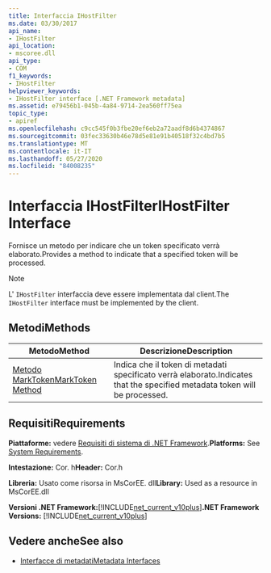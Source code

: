 ```yaml
---
title: Interfaccia IHostFilter
ms.date: 03/30/2017
api_name:
- IHostFilter
api_location:
- mscoree.dll
api_type:
- COM
f1_keywords:
- IHostFilter
helpviewer_keywords:
- IHostFilter interface [.NET Framework metadata]
ms.assetid: e79456b1-045b-4a84-9714-2ea560ff75ea
topic_type:
- apiref
ms.openlocfilehash: c9cc545f0b3fbe20ef6eb2a72aadf8d6b4374867
ms.sourcegitcommit: 03fec33630b46e78d5e81e91b40518f32c4bd7b5
ms.translationtype: MT
ms.contentlocale: it-IT
ms.lasthandoff: 05/27/2020
ms.locfileid: "84008235"
---
```

# <a name="ihostfilter-interface"></a><span data-ttu-id="ba789-102">Interfaccia IHostFilter</span><span class="sxs-lookup"><span data-stu-id="ba789-102">IHostFilter Interface</span></span>
<span data-ttu-id="ba789-103">Fornisce un metodo per indicare che un token specificato verrà elaborato.</span><span class="sxs-lookup"><span data-stu-id="ba789-103">Provides a method to indicate that a specified token will be processed.</span></span>  
  
> [!NOTE]
> <span data-ttu-id="ba789-104">L' `IHostFilter` interfaccia deve essere implementata dal client.</span><span class="sxs-lookup"><span data-stu-id="ba789-104">The `IHostFilter` interface must be implemented by the client.</span></span>  
  
## <a name="methods"></a><span data-ttu-id="ba789-105">Metodi</span><span class="sxs-lookup"><span data-stu-id="ba789-105">Methods</span></span>  
  
|<span data-ttu-id="ba789-106">Metodo</span><span class="sxs-lookup"><span data-stu-id="ba789-106">Method</span></span>|<span data-ttu-id="ba789-107">Descrizione</span><span class="sxs-lookup"><span data-stu-id="ba789-107">Description</span></span>|  
|------------|-----------------|  
|[<span data-ttu-id="ba789-108">Metodo MarkToken</span><span class="sxs-lookup"><span data-stu-id="ba789-108">MarkToken Method</span></span>](ihostfilter-marktoken-method.md)|<span data-ttu-id="ba789-109">Indica che il token di metadati specificato verrà elaborato.</span><span class="sxs-lookup"><span data-stu-id="ba789-109">Indicates that the specified metadata token will be processed.</span></span>|  
  
## <a name="requirements"></a><span data-ttu-id="ba789-110">Requisiti</span><span class="sxs-lookup"><span data-stu-id="ba789-110">Requirements</span></span>  
 <span data-ttu-id="ba789-111">**Piattaforme:** vedere [Requisiti di sistema di .NET Framework](../../get-started/system-requirements.md).</span><span class="sxs-lookup"><span data-stu-id="ba789-111">**Platforms:** See [System Requirements](../../get-started/system-requirements.md).</span></span>  
  
 <span data-ttu-id="ba789-112">**Intestazione:** Cor. h</span><span class="sxs-lookup"><span data-stu-id="ba789-112">**Header:** Cor.h</span></span>  
  
 <span data-ttu-id="ba789-113">**Libreria:** Usato come risorsa in MsCorEE. dll</span><span class="sxs-lookup"><span data-stu-id="ba789-113">**Library:** Used as a resource in MsCorEE.dll</span></span>  
  
 <span data-ttu-id="ba789-114">**Versioni .NET Framework:**[!INCLUDE[net_current_v10plus](../../../../includes/net-current-v10plus-md.md)]</span><span class="sxs-lookup"><span data-stu-id="ba789-114">**.NET Framework Versions:** [!INCLUDE[net_current_v10plus](../../../../includes/net-current-v10plus-md.md)]</span></span>  
  
## <a name="see-also"></a><span data-ttu-id="ba789-115">Vedere anche</span><span class="sxs-lookup"><span data-stu-id="ba789-115">See also</span></span>

- [<span data-ttu-id="ba789-116">Interfacce di metadati</span><span class="sxs-lookup"><span data-stu-id="ba789-116">Metadata Interfaces</span></span>](metadata-interfaces.md)
